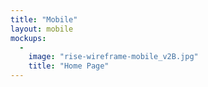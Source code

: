 ```yaml
---
title: "Mobile"
layout: mobile
mockups:
  -
    image: "rise-wireframe-mobile_v2B.jpg"
    title: "Home Page"
---
```

